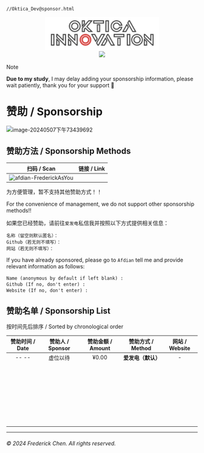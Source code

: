 ```finder
//Oktica_Dev@sponsor.html
```

<div align="center">
  <a href="https://setbun.com/">
    <img src="logo-final/oktica-right-logo-neon-webkit-animation.svg" width="300px"/>
    <br>
    <img src="https://profile-counter.glitch.me/FrederickAsYou/count.svg"/>
  </a>
</div>

> [!NOTE]
> **Due to my study**, I may delay adding your sponsorship information, please wait patiently, thank you for your support 🙏

# 赞助 / Sponsorship

<img align="center" src="https://cdn.jsdelivr.net/gh/FrederickAsYou/upyun-rhimgcdn@img/upload/202405071934732.png" alt="image-20240507下午73439692" width="600px"/>


## 赞助方法 / Sponsorship Methods

|                         扫码 / Scan                          |                         链接 / Link                          |
| :----------------------------------------------------------: | :----------------------------------------------------------: |
| <img src="https://cdn.jsdelivr.net/gh/FrederickAsYou/upyun-rhimgcdn@img/upload/202405071641332.jpeg" alt="afdian-FrederickAsYou" width="200px" /> | <a href="https://afdian.com/a/se7entin"> <img src="https://pic1.afdiancdn.com/static/img/welcome/button-sponsorme.png" width="200px" alt=""></a > |

为方便管理，暂不支持其他赞助方式！！

For the convenience of management, we do not support other sponsorship methods!!

如果您已经赞助，请前往`爱发电`私信我并按照以下方式提供相关信息：

```Chat
名称（留空则默认匿名）：
Github（若无则不填写）：
网站（若无则不填写）：
```

If you have already sponsored, please go to `Afdian` tell me and provide relevant information as follows:

```Chat
Name (anonymous by default if left blank) :
Github (If no, don't enter) :
Website (If no, don't enter) :
```

## 赞助名单 / Sponsorship List

按时间先后排序 / Sorted by chronological order

| 赞助时间 / Date | 赞助人 / Sponsor | 赞助金额 / Amount | 赞助方式 / Method  | 网站 / Website |
| :-------------: | :--------------: | :---------------: | :----------------: | :------------: |
|     -- --      |     虚位以待     |       ¥0.00       | **爱发电（默认）** |       -        |
|                 |                  |                   |                    |                |
|                 |                  |                   |                    |                |
|                 |                  |                   |                    |                |
|                 |                  |                   |                    |                |
|                 |                  |                   |                    |                |
|                 |                  |                   |                    |                |
|                 |                  |                   |                    |                |
|                 |                  |                   |                    |                |
|                 |                  |                   |                    |                |
|                 |                  |                   |                    |                |
|                 |                  |                   |                    |                |
|                 |                  |                   |                    |                |
|                 |                  |                   |                    |                |
|                 |                  |                   |                    |                |
|                 |                  |                   |                    |                |
|                 |                  |                   |                    |                |
|                 |                  |                   |                    |                |
|                 |                  |                   |                    |                |
|                 |                  |                   |                    |                |
|                 |                  |                   |                    |                |
|                 |                  |                   |                    |                |
|                 |                  |                   |                    |                |
|                 |                  |                   |                    |                |
|                 |                  |                   |                    |                |
|                 |                  |                   |                    |                |
|                 |                  |                   |                    |                |
|                 |                  |                   |                    |                |
|                 |                  |                   |                    |                |
|                 |                  |                   |                    |                |
|                 |                  |                   |                    |                |
|                 |                  |                   |                    |                |
|                 |                  |                   |                    |                |

---

###### &copy; 2024 Frederick Chen. All rights reserved. 

